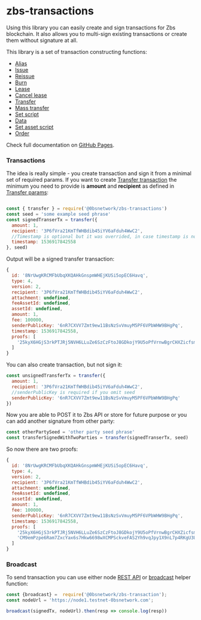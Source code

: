 # zbs-transactions

Using this library you can easily create and sign transactions for Zbs blockchain.
It also allows you to multi-sign existing transactions or create them without signature at all.

This library is a set of transaction constructing functions:
* [Alias](https://0bsnetwork.github.io/zbs-transactions/globals.html#alias)
* [Issue](https://0bsnetwork.github.io/zbs-transactions/globals.html#issue)
* [Reissue](https://0bsnetwork.github.io/zbs-transactions/globals.html#reissue)
* [Burn](https://0bsnetwork.github.io/zbs-transactions/globals.html#burn)
* [Lease](https://0bsnetwork.github.io/zbs-transactions/globals.html#lease)
* [Cancel lease](https://0bsnetwork.github.io/zbs-transactions/globals.html#cancellease)
* [Transfer](https://0bsnetwork.github.io/zbs-transactions/globals.html#transfer)
* [Mass transfer](https://0bsnetwork.github.io/zbs-transactions/globals.html#masstransfer)
* [Set script](https://0bsnetwork.github.io/zbs-transactions/globals.html#setscript)
* [Data](https://0bsnetwork.github.io/zbs-transactions/globals.html#data)
* [Set asset script](https://0bsnetwork.github.io/zbs-transactions/globals.html#setassetscript)
* [Order](https://0bsnetwork.github.io/zbs-transactions/globals.html#order)

Check full documentation on [GitHub Pages](https://0bsnetwork.github.io/zbs-transactions/index.html).

### Transactions

The idea is really simple - you create transaction and sign it from a minimal set of required params.
If you want to create [Transfer transaction](https://0bsnetwork.github.io/zbs-transactions/interfaces/itransfertransaction.html) the minimum you need to provide is **amount** and **recipient** as defined in [Transfer params](https://0bsnetwork.github.io/zbs-transactions/interfaces/itransferparams.html):
```js

const { transfer } = require('@0bsnetwork/zbs-transactions')
const seed = 'some example seed phrase'
const signedTranserTx = transfer({
  amount: 1,
  recipient: '3P6fVra21KmTfWHBdib45iYV6aFduh4WwC2',
  //Timestamp is optional but it was overrided, in case timestamp is not provided it will fallback to Date.now(). You can set any oftional params yourself. go check full docs
  timestamp: 1536917842558
}, seed)
```

Output will be a signed transfer transaction:
```js
{
  id: '8NrUwgKRCMFbUbqXKQAHkGnspmWHEjKUSi5opEC6Havq',
  type: 4,
  version: 2,
  recipient: '3P6fVra21KmTfWHBdib45iYV6aFduh4WwC2',
  attachment: undefined,
  feeAssetId: undefined,
  assetId: undefined,
  amount: 1,
  fee: 100000,
  senderPublicKey: '6nR7CXVV7Zmt9ew11BsNzSvVmuyM5PF6VPbWHW9BHgPq',
  timestamp: 1536917842558,
  proofs: [
    '25kyX6HGjS3rkPTJRj5NVH6LLuZe6SzCzFtoJ8GDkojY9U5oPfVrnwBgrCHXZicfsmLthPUjTrfT9TQL2ciYrPGE'
  ]
}
```

You can also create transaction, but not sign it:
```javascript
const unsignedTransferTx = transfer({
  amount: 1,
  recipient: '3P6fVra21KmTfWHBdib45iYV6aFduh4WwC2',
  //senderPublicKey is required if you omit seed
  senderPublicKey: '6nR7CXVV7Zmt9ew11BsNzSvVmuyM5PF6VPbWHW9BHgPq'
})
```

Now you are able to POST it to Zbs API or store for future purpose or you can add another signature from other party:
```js
const otherPartySeed = 'other party seed phrase'
const transferSignedWithTwoParties = transfer(signedTranserTx, seed)
```

So now there are two proofs:
```js
{
  id: '8NrUwgKRCMFbUbqXKQAHkGnspmWHEjKUSi5opEC6Havq',
  type: 4,
  version: 2,
  recipient: '3P6fVra21KmTfWHBdib45iYV6aFduh4WwC2',
  attachment: undefined,
  feeAssetId: undefined,
  assetId: undefined,
  amount: 1,
  fee: 100000,
  senderPublicKey: '6nR7CXVV7Zmt9ew11BsNzSvVmuyM5PF6VPbWHW9BHgPq',
  timestamp: 1536917842558,
  proofs: [
    '25kyX6HGjS3rkPTJRj5NVH6LLuZe6SzCzFtoJ8GDkojY9U5oPfVrnwBgrCHXZicfsmLthPUjTrfT9TQL2ciYrPGE',
    'CM9emPzpe6Ram7ZxcYax6s7Hkw6698wXCMPSckveFAS2Yh9vqJpy1X9nL7p4RKgU3UEa8c9RGXfUK6mFFq4dL9z'
  ]
}
```

### Broadcast
To send transaction you can use either node [REST API](https://nodes.0bsnetwork.com/api-docs/index.html#!/transactions/broadcast) or [broadcast](https://0bsnetwork.github.io/zbs-transactions/globals.html#broadcast) helper function:
```javascript
const {broadcast} =  require('@0bsnetwork/zbs-transaction');
const nodeUrl = 'https://node1.testnet-0bsnetwork.com';

broadcast(signedTx, nodeUrl).then(resp => console.log(resp))
```


